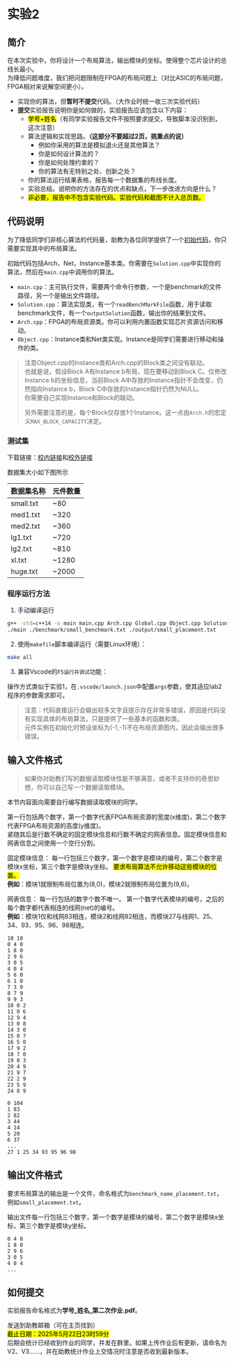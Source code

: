 # 实验2

## 简介

在本次实验中，你将设计一个布局算法，输出模块的坐标。使得整个芯片设计的总线长最小。<br>
为降低问题难度，我们把问题限制在FPGA的布局问题上（对比ASIC的布局问题，FPGA相对来说解空间更小）。

* 实现你的算法，但**暂时不提交**代码。（大作业时统一收三次实验代码）
* **提交**实验报告说明你是如何做的，实验报告应该包含以下内容：
  * <mark>学号+姓名</mark>（有同学实验报告文件不按照要求提交，导致脚本没识别到，这次注意）
  * 算法逻辑和实现思路。**（这部分不要超过2页，挑重点的说）**
    * 例如你采用的算法是模拟退火还是其他算法？
    * 你是如何设计算法的？
    * 你是如何处理约束的？
    * 你的算法有无特别之处、创新之处？
  * 你的算法运行结果表格，报告每一个数据集的布线长度。
  * 实验总结。说明你的方法存在的优点和缺点，下一步改进方向是什么？
  * <mark>非必要，报告中不包含实验代码。实验代码和截图不计入总页数。</mark>

## 代码说明

为了降低同学们非核心算法的代码量，助教为各位同学提供了一个[初始代码](https://github.com/Customized-Computing/VLSI-FPGA/tree/main/lab2)，你只需要实现其中的布局算法。

初始代码包括Arch，Net，Instance基本类。你需要在`Solution.cpp`中实现你的算法，然后在`main.cpp`中调用你的算法。

* `main.cpp`：主可执行文件，需要两个命令行参数，一个是benchmark的文件路径，另一个是输出文件路径。
* `Solution.cpp`：算法实现类，有一个`readBenchMarkFile`函数，用于读取benchmark文件，有一个`outputSolution`函数，输出你的结果到文件。
* `Arch.cpp`：FPGA的布局资源类。你可以利用内置函数实现芯片资源访问和移动。
* `Object.cpp`：Instance类和Net类实现。Instance是同学们需要进行移动和操作的类。

> 注意Object.cpp的Instance类和Arch.cpp的Block类之间没有联动。<br>也就是说，假设Block A有Instance b布局，现在要移动到Block C。仅修改Instance b的坐标信息，当前Block A中存放的Instance指针不会改变，仍然指向Instance b，Block C中存放的Instance指针仍然为NULL。<br>你需要自己实现Instance和Block的联动。
>
> 另外需要注意的是，每个Block仅存放1个Instance。这一点由`Arch.h`的宏定义`MAX_BLOCK_CAPACITY`决定。

### 测试集

下载链接：[校内链接](http://172.18.233.211:5244/d/VLSI%E8%AF%BE%E4%BB%B6/dataset/placement/lab2_generate_benchmark.zip?sign=uI0GajO0pO-84Vv3C7oOjwqhLYIp4Kl90xSVdpP5jz0=:0)和[校外链接](https://github.com/Customized-Computing/VLSI-FPGA/releases/download/lab2/lab2_generate_benchmark.zip)

数据集大小如下图所示

| 数据集名称 | 元件数量 |
| --- | --- |
| small.txt | ~80 |
| med1.txt | ~320 |
| med2.txt | ~360 |
| lg1.txt | ~720 |
| lg2.txt | ~810 |
| xl.txt | ~1280 |
| huge.txt | ~2000 |

### 程序运行方法

1. 手动编译运行

```bash
g++ -std=c++14 -o main main.cpp Arch.cpp Global.cpp Object.cpp Solution.cpp
./main ./benchmark/small_benchmark.txt ./output/small_placement.txt
```

2. 使用`makefile`脚本编译运行（需要Linux环境）：

```bash
make all
```

3. 兼容Vscode的`F5运行并调试`功能：

操作方式类似于实验1，在`.vscode/launch.json`中配置`args`参数，使其适应lab2程序的参数需求即可。

> 注意：代码直接运行会输出较多文字且提示存在非常多错误，原因是代码没有实现具体的布局算法，只是提供了一些基本的函数和类。<br>元件实例在初始化时预设坐标为(-1,-1)不在布局资源图内，因此会输出很多错误。

## 输入文件格式

> 如果你对助教们写的数据读取模块性能不够满意，或者不支持你的奇思妙想，你可以自己写一个数据读取模块。

本节内容面向需要自行编写数据读取模块的同学。

第一行包括两个数字，第一个数字代表FPGA布局资源的宽度(x维度)，第二个数字代表FPGA布局资源的高度(y维度)。<br>
紧随其后是行数不确定的固定模块信息和行数不确定的网表信息。固定模块信息和网表信息之间使用一个空行分割。

固定模块信息：
每一行包括三个数字，第一个数字是模块的编号，第二个数字是模块x坐标，第三个数字是模块y坐标。
<mark>要求布局算法不允许移动这些模块的位置。</mark><br>
**例如**：模块1就限制布局位置为(8,0)，模块2就限制布局位置为(9,6)。

网表信息：
每一行包括的数字个数不唯一。
第一个数字代表模块的编号，之后的每个数字都代表相连的线网(net)的编号。<br>
**例如**：模块1仅和线网83相连，模块2和线网82相连，而模块27与线网1、25、34、93、95、96、98相连。

```text
10 10
0 4 0
1 8 0
2 9 6
3 0 5
4 0 4
5 6 0
6 1 0
7 3 9
8 7 9
9 9 3
10 0 2
11 0 6
12 9 4
13 0 8
14 3 0
15 0 7
16 5 0
17 9 2
18 7 0
19 0 3
20 4 9
21 9 7
22 2 9
23 5 9
24 8 9

0 104
1 83
2 82
3 44
4 14
5 20
6 37
...
27 1 25 34 93 95 96 98
```

## 输出文件格式

要求布局算法的输出是一个文件，命名格式为`benchmark_name_placement.txt`，例如`small_placement.txt`。

输出文件每一行包括三个数字，第一个数字是模块的编号，第二个数字是模块x坐标，第三个数字是模块y坐标。

```text
0 4 0
1 8 0
2 9 6
3 0 5
4 0 4
...
```

## 如何提交

实验报告命名格式为**学号\_姓名\_第二次作业.pdf**。

发送到助教邮箱（可在主页找到）<br>
<mark>截止日期：2025年5月22日23时59分</mark><br>
后期会统计已经收到作业的同学，并发在群里。如果上传作业后有更新，请命名为V2、V3……，并在助教统计作业上交情况时注意是否收到最新版本。

